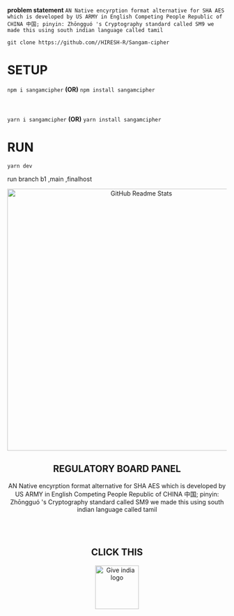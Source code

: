 **problem statement**
```AN Native encyrption format alternative for SHA AES which is developed by US ARMY in English Competing People Republic of CHINA 中国; pinyin: Zhōngguó 's Cryptography standard called SM9 we made this using south indian language called tamil ```



```git clone https://github.com//HIRESH-R/Sangam-cipher```
# SETUP
```npm i sangamcipher```
**(OR)**
```npm install sangamcipher```
<br /><br /><br /><br />
```yarn i sangamcipher```
**(OR)**
```yarn install sangamcipher```



# RUN
`yarn dev`


run branch b1 ,main ,finalhost

<p align="center">
 <img width="600px" src="https://github.com/HIRESH-R/Native-AES/assets/147747730/c70a5025-85f0-4980-bc6f-0e6b69be4dbf" align="center" alt="GitHub Readme Stats" />
 <h2 align="center">REGULATORY BOARD PANEL </h2>
 <p align="center">AN Native encyrption format alternative for SHA AES which is developed by US ARMY in English Competing People Republic of CHINA 中国; pinyin: Zhōngguó 's Cryptography standard called SM9 we made this using
   south indian language called tamil 
</p>

</br>
</br><p align="center">
 <h2 align="center">CLICK THIS</h2>
<p align="center">
<a href="http://google.com">
  <img src="https://user-images.githubusercontent.com/78921146/208353391-95c550ad-5cc2-440e-a212-3ce94a6b90d7.png" alt="Give india logo" width="100" />
</a>
</p>
